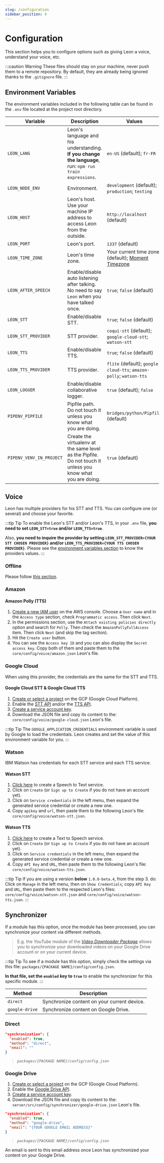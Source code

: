 ```yaml
---
slug: /configuration
sidebar_position: 4
---
```


# Configuration

This section helps you to configure options such as giving Leon a voice, understand your voice, etc.

:::caution Warning
These files should stay on your machine, never push them to a remote repository. By default, they are already being ignored thanks to the `.gitignore` file.
:::

## Environment Variables

The environment variables included in the following table can be found in the `.env` file located at the project root directory.

| Variable                    | Description | Values |
| ----------------------------|-------------|---------|
| `LEON_LANG`                 | Leon's language and his understanding. **If you change the language**, run: `npm run train expressions`. | `en-US` (default); `fr-FR` |
| `LEON_NODE_ENV`             | Environment. | `development` (default); `production`; `testing` |
| `LEON_HOST`                 | Leon's host. Use your machine IP address to access Leon from the outside. | `http://localhost` (default) |
| `LEON_PORT`                 | Leon's port. | `1337` (default) |
| `LEON_TIME_ZONE`            | Leon's time zone. | Your current time zone (default); [Moment Timezone](https://momentjs.com/timezone/) |
| `LEON_AFTER_SPEECH`         | Enable/disable auto listening after talking. No need to say `Leon` when you have talked once. | `true`; `false` (default) |
| `LEON_STT`          	      | Enable/disable STT. | `true`; `false` (default) |
| `LEON_STT_PROVIDER`         | STT provider. | `coqui-stt` (default); `google-cloud-stt`; `watson-stt` |
| `LEON_TTS`                  | Enable/disable TTS. | `true`; `false` (default) |
| `LEON_TTS_PROVIDER`         | TTS provider. | `flite` (default); `google-cloud-tts`; `amazon-polly`; `watson-tts` |
| `LEON_LOGGER`               | Enable/disable collaborative logger. | `true` (default); `false` |
| `PIPENV_PIPFILE`            | Pipfile path. Do not touch it unless you know what you are doing. | `bridges/python/Pipfile` (default) |
| `PIPENV_VENV_IN_PROJECT`    | Create the virtualenv at the same level as the Pipfile. Do not touch it unless you know what you are doing. | `true` (default) |

## Voice

Leon has multiple providers for his STT and TTS. You can configure one (or several) and choose your favorite.

:::tip Tip
To enable the Leon's STT and/or Leon's TTS, in your `.env` file, **you need to set `LEON_STT=true` and/or `LEON_TTS=true`**.

Also, **you need to inquire the provider by setting `LEON_STT_PROVIDER={YOUR STT CHOSEN PROVIDER}` and/or `LEON_TTS_PROVIDER={YOUR TTS CHOSEN PROVIDER}`**.
Please see the [environment variables section](/configuration#environment-variables) to know the providers values.
:::

### Offline

Please follow [this section](/offline).

### Amazon

#### Amazon Polly (TTS)

1. [Create a new IAM user](https://console.aws.amazon.com/iam/home#/users$new?step=details) on the AWS console. Choose a `User name` and in the `Access type` section, check `Programmatic access`. Then click `Next`.
2. In the permissions section, use the `Attach existing policies directly` option and search for `Polly`. Then check the `AmazonPollyFullAccess` item. Then click `Next` (and skip the tag section).
3. Hit the `Create user` button.
4. You can see the `Access key ID` and you can also display the `Secret access key`. Copy both of them and paste them to the `core/config/voice/amazon.json` Leon's file.

### Google Cloud

When using this provider, the credentials are the same for the STT and TTS.

#### Google Cloud STT & Google Cloud TTS

1. [Create or select a project](https://console.cloud.google.com/cloud-resource-manager) on the GCP (Google Cloud Platform).
2. Enable the [STT API](https://console.cloud.google.com/apis/library/speech.googleapis.com) and/or the [TTS API](https://console.cloud.google.com/apis/library/texttospeech.googleapis.com).
3. [Create a service account key](https://console.cloud.google.com/apis/credentials/serviceaccountkey).
4. Download the JSON file and copy its content to the: `core/config/voice/google-cloud.json` Leon's file.

:::tip Tip
The `GOOGLE_APPLICATION_CREDENTIALS` environment variable is used by Google to load the credentials.
Leon creates and set the value of this environment variable for you.
:::

### Watson

IBM Watson has credentials for each STT service and each TTS service.

#### Watson STT

1. [Click here](https://console.bluemix.net/catalog/services/speech-to-text) to create a Speech to Text service.
2. Click on `Create` (or `Sign up to Create` if you do not have an account yet).
3. Click on `Service credentials` in the left menu, then expand the generated service credential or create a new one.
4. Copy `apikey` and `url`, then paste them to the following Leon's file: `core/config/voice/watson-stt.json`.

#### Watson TTS

1. [Click here](https://console.bluemix.net/catalog/services/text-to-speech) to create a Text to Speech service.
2. Click on `Create` (or `Sign up to Create` if you do not have an account yet).
3. Click on `Service credentials` in the left menu, then expand the generated service credential or create a new one.
4. Copy `API Key` and `URL`, then paste them to the following Leon's file: `core/config/voice/watson-tts.json`.

:::tip Tip
If you are using a version **below** `1.0.0-beta.4`, from the step 3. do: Click on `Manage` in the left menu, then on `Show Credentials`; copy `API Key` and `URL`, then paste them to the respected Leon's files: `core/config/voice/watson-stt.json` and `core/config/voice/watson-tts.json`.
:::

## Synchronizer

If a module has this option, once the module has been processed, you can synchronize your content via different methods.

> E.g. the *YouTube* module of the *[Video Downloader Package](https://github.com/leon-ai/leon/tree/master/packages/videodownloader)* allows you to synchronize your downloaded videos on your Google Drive account or on your current device.

:::tip Tip
To see if a module has this option, simply check the settings via this file: `packages/{PACKAGE NAME}/config/config.json`.

**In that file, set the `enabled` key to `true`** to enable the synchronizer for this specific module.
:::

| Method              | Description              |
| --------------------|---------------------------|
| `direct`            | Synchronize content on your current device. |
| `google-drive`      | Synchronize content on Google Drive. |

### Direct

```json
"synchronization": {
  "enabled": true,
  "method": "direct",
  "email": ""
}
```
> *`packages/{PACKAGE NAME}/config/config.json`*

### Google Drive

1. [Create or select a project](https://console.cloud.google.com/cloud-resource-manager) on the GCP (Google Cloud Platform).
2. Enable the [Google Drive API](https://console.developers.google.com/apis/library/drive.googleapis.com).
3. [Create a service account key](https://console.cloud.google.com/apis/credentials/serviceaccountkey).
4. Download the JSON file and copy its content to the: `server/src/config/synchronizer/google-drive.json` Leon's file.

```json
"synchronization": {
  "enabled": true,
  "method": "google-drive",
  "email": "{YOUR GOOGLE EMAIL ADDRESS}"
}
```
> *`packages/{PACKAGE NAME}/config/config.json`*

An email is sent to this email address once Leon has synchronized your content on your Google Drive.
